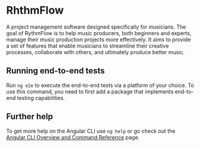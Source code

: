# RhthmFlow

A project management software designed specifically for musicians. The goal of RythmFlow is to help music producers, both beginners and experts, manage their music production projects more effectively. It aims to provide a set of features that enable musicians to streamline their creative processes, collaborate with others, and ultimately produce better music.

## Running end-to-end tests

Run `ng e2e` to execute the end-to-end tests via a platform of your choice. To use this command, you need to first add a package that implements end-to-end testing capabilities.

## Further help

To get more help on the Angular CLI use `ng help` or go check out the [Angular CLI Overview and Command Reference](https://angular.io/cli) page.
